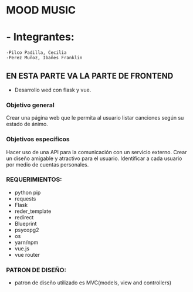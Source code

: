 # MOOD MUSIC
# - Integrantes:
    -Pilco Padilla, Cecilia
    -Perez Muñoz, Ibañes Franklin
## EN ESTA PARTE VA LA PARTE DE FRONTEND
 - Desarrollo wed con flask y vue.
### Objetivo general
Crear una página web que le permita al usuario listar canciones según su estado de ánimo.
### Objetivos específicos
Hacer uso de una API para la comunicación con un servicio externo.
Crear un diseño amigable y atractivo para el usuario.
Identificar a cada usuario por medio de cuentas personales.
### REQUERIMIENTOS:
- python pip
- requests
- Flask
- reder_template
- redirect
- Blueprint
- psycopg2
- os
- yarn/npm
- vue.js
- vue router
### PATRON DE DISEÑO:
   - patron de diseño utilizado es MVC(models, view and controllers)
  
